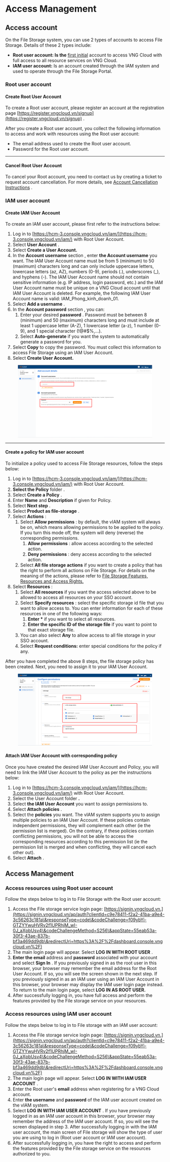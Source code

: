 # Access Management

## Access account <a href="#tai-khoan-truy-cap" id="tai-khoan-truy-cap"></a>

On the File Storage system, you can use 2 types of accounts to access File Storage. Details of these 2 types include:

* **Root user account: Is the** [first initial](https://register.vngcloud.vn/signup) account to access VNG Cloud with full access to all resource services on VNG Cloud.
* **IAM user account:** Is an account created through the IAM system and used to operate through the File Storage Portal.

### Root user account <a href="#root-user-account" id="root-user-account"></a>

#### **Create Root User Account**

To create a Root user account, please register an account at the registration page [https://register.vngcloud.vn/signup](https://register.vngcloud.vn/signup) .

After you create a Root user account, you collect the following information to access and work with resources using the Root user account:

* The email address used to create the Root user account.
* Password for the Root user account.

***

#### **Cancel Root User Account**

To cancel your Root account, you need to contact us by creating a ticket to request account cancellation. For more details, see [Account Cancellation Instructions](https://docs.vngcloud.vn/vng-cloud-document/v/vn/huong-dan-su-dung-tai-khoan/huong-dan-huy-tai-khoan) .

### IAM user account <a href="#root-user-account-1" id="root-user-account-1"></a>

#### **Create IAM User Account**

To create an IAM user account, please first refer to the instructions below:

1. Log in to [https://hcm-3.console.vngcloud.vn/iam/](https://hcm-3.console.vngcloud.vn/iam/) with Root User Account.
2. Select **User Account** .
3. Select **Create a User Account.**
4. In the **Account username** section , enter **the Account username** you want. The IAM User Account name must be from 5 (minimum) to 50 (maximum) characters long and can only include uppercase letters, lowercase letters (az, AZ), numbers (0-9), periods (.), underscores (\_), and hyphens (-). The IAM User Account name should not contain sensitive information (e.g. IP address, login password, etc.) and the IAM User Account name must be unique on a VNG Cloud account until that IAM User Account is deleted. For example, the following IAM User Account name is valid: IAM\_Phong\_kinh\_doanh\_01.
5. Select **Add a username** .
6. In the **Account password** section , you can:
   1. Enter your desired **password** . Password must be between 8 (minimum) and 50 (maximum) characters long and must include at least 1 uppercase letter (A-Z), 1 lowercase letter (a-z), 1 number (0-9), and 1 special character (!@#$%,...).
   2. Select **Auto-generate** if you want the system to automatically generate a password for you.
7. Select **Copy** to copy the password. You must collect this information to access File Storage using an IAM User Account.
8. Select **Create User Account.**

<figure><img src="../../../.gitbook/assets/image (39).png" alt=""><figcaption></figcaption></figure>

***

#### **Create a policy for IAM user account**

To initialize a policy used to access File Storage resources, follow the steps below:

1. Log in to [https://hcm-3.console.vngcloud.vn/iam/](https://hcm-3.console.vngcloud.vn/iam/) with Root User Account.
2. **Select the Policy** folder .
3. Select **Create a Policy** .
4. Enter **Name** and **Description** if given for Policy.
5. Select **Next step** .
6. Select **Product as file-storage** .
7. Select **Actions** :
   1. Select **Allow permissions** : by default, the vIAM system will always be on, which means allowing permissions to be applied to the policy. If you turn this mode off, the system will deny (reverse) the corresponding permissions.
      1. **Allow permissions** : allow access according to the selected action.
      2. **Deny permissions** : deny access according to the selected action.
   2. Select **All file storage actions** if you want to create a policy that has the right to perform all actions on File Storage. For details on the meaning of the actions, please refer to [File Storage Features, Resources and Access Rights.](https://docs-vngcloud-vn.translate.goog/vng-cloud-document/vn/vstorage/filestorage/quan-ly-truy-cap/tinh-nang-tai-nguyen-file-storage-va-quyen-truy-cap)
8. Select **Resources** :
   1. Select **All resources** if you want the access selected above to be allowed to access all resources on your SSO account.
   2. Select **Specify resources** : select the specific storage id file that you want to allow access to. You can enter information for each of these resources in one of the following ways:
      1. **Enter \*** if you want to select all resources.
      2. **Enter the specific ID of the storage file** if you want to point to that exact storage file.
   3. You can also select **Any** to allow access to all file storage in your SSO account.
   4. Select **Request conditions:** enter special conditions for the policy if any.

After you have completed the above 8 steps, the file storage policy has been created. Next, you need to assign it to your IAM User Account.

<figure><img src="../../../.gitbook/assets/image (1) (1).png" alt=""><figcaption></figcaption></figure>

#### **Attach IAM User Account with corresponding policy**

Once you have created the desired IAM User Account and Policy, you will need to link the IAM User Account to the policy as per the instructions below:

1. Log in to [https://hcm-3.console.vngcloud.vn/iam/](https://hcm-3.console.vngcloud.vn/iam/) with Root User Account.
2. Select the User Account folder **.**
3. Select **the IAM User Account** you want to assign permissions to.
4. Select **Attach policies** .
5. Select the **policies** you want. The vIAM system supports you to assign multiple policies to an IAM User Account. If these policies contain independent permissions, they will complement each other (ie the permission list is merged). On the contrary, if these policies contain conflicting permissions, you will not be able to access the corresponding resources according to this permission list (ie the permission list is merged and when conflicting, they will cancel each other out).
6. Select **Attach** .

## Access Management <a href="#quan-ly-truy-cap" id="quan-ly-truy-cap"></a>

### Access resources using Root user account <a href="#truy-cap-tai-nguyen-su-dung-root-user-account" id="truy-cap-tai-nguyen-su-dung-root-user-account"></a>

Follow the steps below to log in to File Storage with the Root user account:

1. Access the File storage service login page: [https://signin.vngcloud.vn.](https://signin.vngcloud.vn/ap/auth?clientId=c9e78411-f2a2-41ba-a9e4-3c56263c181a\&responseType=code\&codeChallenge=f09ybYi-GTZYYwuHVRv2f1UPRhjM_wI-0J_aXpbUsv4\&codeChallengeMethod=S256\&appState=55eab53a-30f3-43ae-837b-bf3a469dd9db\&redirectUri=https%3A%2F%2Fdashboard.console.vngcloud.vn%2F)
2. The main login page will appear. Select **LOG IN WITH ROOT USER** .
3. **Enter the email** address and **password** associated with your account and select **Sign In** . If you previously signed in as the root user in this browser, your browser may remember the email address for the Root User Account. If so, you will see the screen shown in the next step. If you previously signed in as an IAM user using an IAM User Account in this browser, your browser may display the IAM user login page instead. To return to the main login page, select **LOG IN AS ROOT USER.**
4. After successfully logging in, you have full access and perform the features provided by the File storage service on your resources.

### Access resources using IAM user account <a href="#truy-cap-tai-nguyen-su-dung-iam-user-account" id="truy-cap-tai-nguyen-su-dung-iam-user-account"></a>

Follow the steps below to log in to File storage with an IAM user account:

1. Access the File storage service login page: [https://signin.vngcloud.vn.](https://signin.vngcloud.vn/ap/auth?clientId=c9e78411-f2a2-41ba-a9e4-3c56263c181a\&responseType=code\&codeChallenge=f09ybYi-GTZYYwuHVRv2f1UPRhjM_wI-0J_aXpbUsv4\&codeChallengeMethod=S256\&appState=55eab53a-30f3-43ae-837b-bf3a469dd9db\&redirectUri=https%3A%2F%2Fdashboard.console.vngcloud.vn%2F)
2. The main login page will appear. Select **LOG IN WITH IAM USER ACCOUNT** .
3. Enter the Root user's **email** address when registering for a VNG Cloud account.
4. Enter **the username** and **password** of the IAM user account created on the vIAM system.
5. Select **LOG IN WITH IAM USER ACCOUNT** . If you have previously logged in as an IAM user account in this browser, your browser may remember the address of the IAM user account. If so, you will see the screen displayed in step 3. After successfully logging in with the IAM user account, the main screen of File storage will show the type of user you are using to log in (Root user account or IAM user account).
6. After successfully logging in, you have the right to access and perform the features provided by the File storage service on the resources authorized to you.
